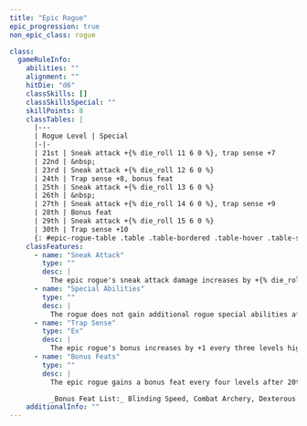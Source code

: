 ```yaml
---
title: "Epic Rogue"
epic_progression: true
non_epic_class: rogue

class:
  gameRuleInfo:
    abilities: ""
    alignment: ""
    hitDie: "d6"
    classSkills: []
    classSkillsSpecial: ""
    skillPoints: 8
    classTables: |
      |---
      | Rogue Level | Special
      |-|-
      | 21st | Sneak attack +{% die_roll 11 6 0 %}, trap sense +7
      | 22nd | &nbsp;
      | 23rd | Sneak attack +{% die_roll 12 6 0 %}
      | 24th | Trap sense +8, bonus feat
      | 25th | Sneak attack +{% die_roll 13 6 0 %}
      | 26th | &nbsp;
      | 27th | Sneak attack +{% die_roll 14 6 0 %}, trap sense +9
      | 28th | Bonus feat
      | 29th | Sneak attack +{% die_roll 15 6 0 %}
      | 30th | Trap sense +10
      {: #epic-rogue-table .table .table-bordered .table-hover .table-striped data-caption="Table: The Epic Rogue" }
    classFeatures:
      - name: "Sneak Attack"
        type: ""
        desc: |
          The epic rogue's sneak attack damage increases by +{% die_roll 1 6 0 %} at every odd-numbered level.
      - name: "Special Abilities"
        type: ""
        desc: |
          The rogue does not gain additional rogue special abilities after 19th level, but can choose one of the rogue class special abilities(crippling strike, defensive roll, improved evasion, opportunist, skill mastery, or slippery mind) instead of a bonus feat.
      - name: "Trap Sense"
        type: "Ex"
        desc: |
          The epic rogue's bonus increases by +1 every three levels higher than 18th.
      - name: "Bonus Feats"
        type: ""
        desc: |
          The epic rogue gains a bonus feat every four levels after 20th. These bonus feats must be selected from the list below.

          _Bonus Feat List:_ Blinding Speed, Combat Archery, Dexterous Fortitude, Dexterous Will, Epic Dodge, Epic Reputation, Epic Skill Focus, Epic Speed, Improved {% feat_link combat-reflexes %}, Improved Sneak Attack, Legendary Climber, Lingering Damage, Self-Concealment, Sneak Attack of Opportunity, Spellcasting Harrier, Superior Initiative, Trap Sense, Uncanny Accuracy. The rogue may choose a special rogue ability instead of a bonus feat.
    additionalInfo: ""
---
```


